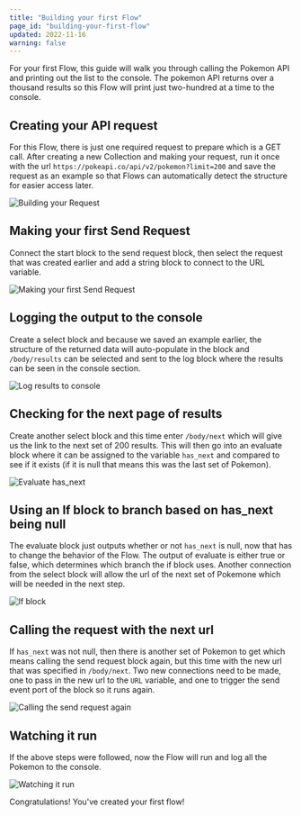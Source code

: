 ```yaml
---
title: "Building your first Flow"
page_id: "building-your-first-flow"
updated: 2022-11-16
warning: false
---
```


For your first Flow, this guide will walk you through calling the Pokemon API and printing out the list to the console. The pokemon API returns over a thousand results so this Flow will print just two-hundred at a time to the console.

## Creating your API request 

For this Flow, there is just one required request to prepare which is a GET call. After creating a new Collection and making your request, run it once with the url `https://pokeapi.co/api/v2/pokemon?limit=200` and save the request as an example so that Flows can automatically detect the structure for easier access later.

![Building your Request](https://assets.postman.com/postman-labs-docs/building-your-first-flow/first-api-request.gif)

## Making your first Send Request

Connect the start block to the send request block, then select the request that was created earlier and add a string block to connect to the URL variable.

![Making your first Send Request](https://assets.postman.com/postman-labs-docs/building-your-first-flow/first-send-request.gif)

## Logging the output to the console

Create a select block and because we saved an example earlier, the structure of the returned data will auto-populate in the block and `/body/results` can be selected and sent to the log block where the results can be seen in the console section.

![Log results to console](https://assets.postman.com/postman-labs-docs/building-your-first-flow/first-log-to-console.gif)

## Checking for the next page of results

Create another select block and this time enter `/body/next` which will give us the link to the next set of 200 results. This will then go into an evaluate block where it can be assigned to the variable `has_next` and compared to see if it exists (if it is null that means this was the last set of Pokemon).

![Evaluate has_next](https://assets.postman.com/postman-labs-docs/building-your-first-flow/first-check-for-next-result.gif)

## Using an If block to branch based on has_next being null

The evaluate block just outputs whether or not `has_next` is null, now that has to change the behavior of the Flow. The output of evaluate is either true or false, which determines which branch the if block uses. Another connection from the select block will allow the url of the next set of Pokemone which will be needed in the next step.

![If block](https://assets.postman.com/postman-labs-docs/building-your-first-flow/first-if-block.gif)

## Calling the request with the next url

If `has_next` was not null, then there is another set of Pokemon to get which means calling the send request block again, but this time with the new url that was specified in `/body/next`. Two new connections need to be made, one to pass in the new url to the `URL` variable, and one to trigger the send event port of the block so it runs again.

![Calling the send request again](https://assets.postman.com/postman-labs-docs/building-your-first-flow/first-next-url.gif)

## Watching it run

If the above steps were followed, now the Flow will run and log all the Pokemon to the console. 

![Watching it run](https://assets.postman.com/postman-labs-docs/building-your-first-flow/watching-flow-run.gif)

Congratulations! You've created your first flow!